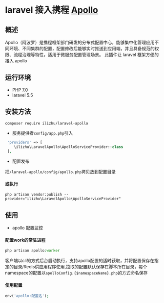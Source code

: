 # laravel 接入携程 [Apollo](https://github.com/ctripcorp/apollo)


## 概述

Apollo（阿波罗）是携程框架部门研发的分布式配置中心，能够集中化管理应用不同环境、不同集群的配置，配置修改后能够实时推送到应用端，并且具备规范的权限、流程治理等特性，适用于微服务配置管理场景。
此插件让 laravel 框架方便的接入 apollo

## 运行环境
- PHP 7.0
- laravel 5.5

## 安装方法
```shell
composer require ilizhu/laravel-apollo
```

- 服务提供者`config/app.php`引入

```php
 'providers' => [
    \ilizhu\LaravelApollo\ApolloServiceProvider::class
 ],
```

- 配置发布 
  
把`/laravel-apollo/config/apollo.php`拷贝放到配置目录
#### 或执行
```shell
php artisan vendor:publish --provider="ilizhu\LaravelApollo\ApolloServiceProvider"
```


## 使用

- apollo 配置监控

#### 配置work的常驻进程
```php
php artisan apollo:worker
```
客户端以cli的方式后台启动执行，支持apollo配置的适时获取，并将配置保存在指定的目录/Redis供应用程序使用,拉取的配置默认保存在脚本所在目录，每个namespace的配置以`apolloConfig.{$namespaceName}.php`的方式命名保存

#### 使用配置
```php
env('apollo:配置名');
```
